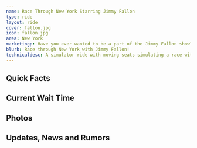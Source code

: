 ```yaml
---
name: Race Through New York Starring Jimmy Fallon
type: ride
layout: ride
cover: fallon.jpg
icon: fallon.jpg
area: New York
marketingp: Have you ever wanted to be a part of the Jimmy Fallon show? Well now’s your chance! Jimmy has tickets saved for you to be a part of his audience! Enjoy the tonight show building and its history exhibits for the various Tonight Show hosts, live performances by Hashtag the Panda and the Ragtime Gals as well as the main attraction, a race through New York City between Jimmy and the audience, you!
blurb: Race through New York with Jimmy Fallon!
technicaldesc: A simulator ride with moving seats simulating a race with 4D effects.
---
```


<div class="row">
    <div class="col-md-8">
        <h2>Quick Facts</h2>
    </div>
    <div class="col-md-4">
        <h2>Current Wait Time</h2>
    </div>
</div>
<div class="row">
    <div class="col-md-12">
        <h2>Photos</h2>
    </div>
</div>
<div class="row">
    <div class="col-md-12">
        <h2>Updates, News and Rumors</h2>
    </div>
</div>